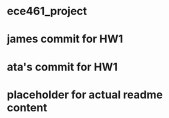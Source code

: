 # ece461_project
# james commit for HW1
# ata's commit for HW1


# placeholder for actual readme content
